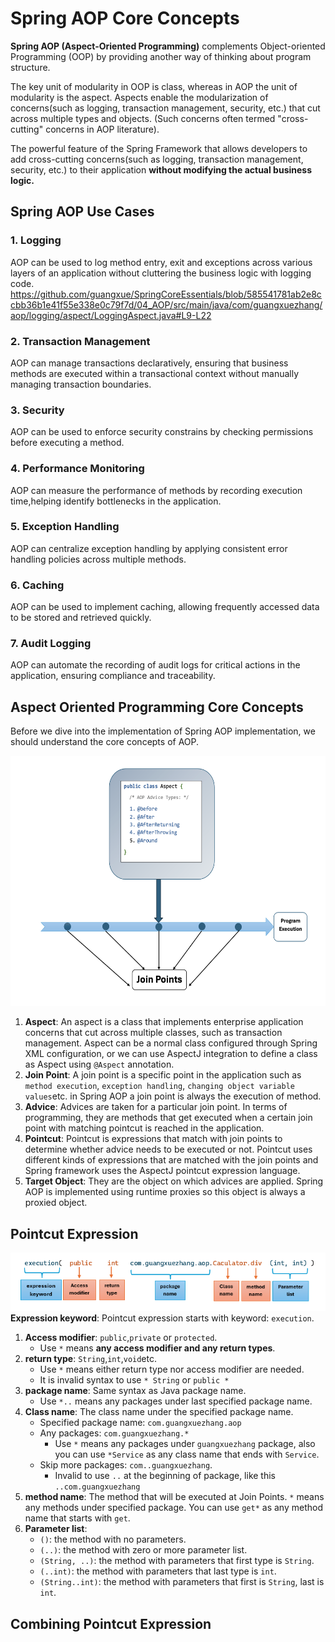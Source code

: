 # Spring AOP Core Concepts
**Spring AOP (Aspect-Oriented Programming)** complements Object-oriented Programming
(OOP) by providing another way of thinking about program structure.

The key unit of modularity in OOP is class, whereas in AOP the unit of modularity
is the aspect. Aspects enable the modularization of concerns(such as logging, transaction
management, security, etc.) that cut across multiple types and objects.
(Such concerns often termed "cross-cutting" concerns in AOP literature).

The powerful feature of the Spring Framework that allows developers to add
cross-cutting concerns(such as logging, transaction management, security, etc.)
to their application **without modifying the actual business logic.**

## Spring AOP Use Cases
### 1. Logging
AOP can be used to log method entry, exit and exceptions across various layers of
an application without cluttering the business logic with logging code.
https://github.com/guangxue/SpringCoreEssentials/blob/585541781ab2e8ccbb36b1e41f55e338e0c79f7d/04_AOP/src/main/java/com/guangxuezhang/aop/logging/aspect/LoggingAspect.java#L9-L22

### 2. Transaction Management
AOP can manage transactions declaratively, ensuring that business methods are
executed within a transactional context without manually managing transaction
boundaries.

### 3. Security
AOP can be used to enforce security constrains by checking permissions before
executing a method.

### 4. Performance Monitoring
AOP can measure the performance of methods by recording execution time,helping
identify bottlenecks in the application.

### 5. Exception Handling
AOP can centralize exception handling by applying consistent error handling
policies across multiple methods.

### 6. Caching
AOP can be used to implement caching, allowing frequently accessed data to be
stored and retrieved quickly.

### 7. Audit Logging
AOP can automate the recording of audit logs for critical actions in the application,
ensuring compliance and traceability.

## Aspect Oriented Programming Core Concepts
Before we dive into the implementation of Spring AOP implementation,
we should understand the core concepts of AOP.

<img src="AOP_diagram.png" alt="AOP diagram" width="600" height="400">

1. **Aspect**: An aspect is a class that implements enterprise application concerns
that cut across multiple classes, such as transaction management. Aspect can be a
normal class configured through Spring XML configuration, or we can use
AspectJ integration to define a class as Aspect using `@Aspect` annotation.
2. **Join Point**: A join point is a specific point in the application 
such as `method execution`, `exception handling`, `changing object variable values`etc.
in Spring AOP a join point is always the execution of method.
3. **Advice**: Advices are taken for a particular join point. In terms of programming,
they are methods that get executed when a certain join point with matching pointcut is
reached in the application.
4. **Pointcut**: Pointcut is expressions that match with join points to determine whether
advice needs to be executed or not. Pointcut uses different kinds of expressions
that are matched with the join points and Spring framework uses the AspectJ pointcut expression language.
5. **Target Object**: They are the object on which advices are applied.
Spring AOP is implemented using runtime proxies so this object is always a proxied
object.

## Pointcut Expression

![Pointcut_Expression.png](Pointcut_Expression.png)
**Expression keyword**: Pointcut expression starts with keyword: `execution`.

1. **Access modifier**: `public`,`private` or `protected`.
   - Use `*` means **any access modifier and any return types**.
2. **return type**: `String`,`int`,`void`etc.
   - Use `*` means either return type nor access modifier are needed.
   - It is invalid syntax to use `* String` or `public *`
3. **package name**: Same syntax as Java package name. 
   - Use `*..` means any packages under last specified package name.
4. **Class name**: The class name under the specified package name.
    - Specified package name: `com.guangxuezhang.aop`
    - Any packages: `com.guangxuezhang.*`
      - Use `*` means any packages under `guangxuezhang` package, also you can use `*Service` as any class name that 
      ends with `Service`.
    - Skip more packages: `com..guangxuezhang`.
      - Invalid to use `..` at the beginning of package, like this `..com.guangxuezhang`
5. **method name**: The method that will be executed at Join Points. `*` means any methods under specified package.
You can use `get*` as any method name that starts with `get`.
6. **Parameter list**: 
   - `()`: the method with no parameters.
   - `(..)`: the method with zero or more  parameter list.
   - `(String, ..)`: the method with parameters that first type is `String`.
   - `(..int)`: the method with parameters that last type is `int`.
   - `(String..int)`: the method with parameters that first is `String`, last is `int`.

## Combining Pointcut Expression
